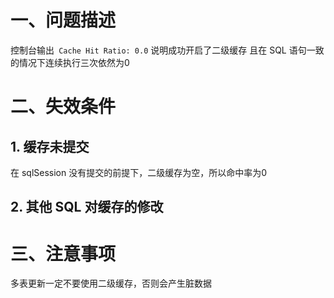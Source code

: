 # 一、问题描述
控制台输出`` Cache Hit Ratio: 0.0`` 说明成功开启了二级缓存
且在 SQL 语句一致的情况下连续执行三次依然为0

# 二、失效条件
## 1. 缓存未提交
在 sqlSession 没有提交的前提下，二级缓存为空，所以命中率为0
## 2. 其他 SQL 对缓存的修改

# 三、注意事项
多表更新一定不要使用二级缓存，否则会产生脏数据


